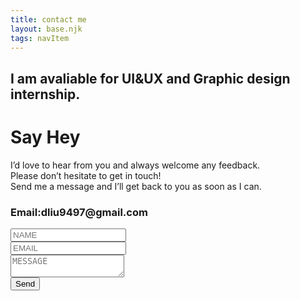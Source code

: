 ```yaml
---
title: contact me
layout: base.njk
tags: navItem
---
```

  <main>
 <div class="contacttitle">
   <h2 class="findjob">I am avaliable for UI&UX and Graphic design internship.</h2> 

  </div>
  <selection class="card-contact">
    <div class="cardleft">
     <h1 class="topic-text">Say Hey</h1>
      <div class="icon"><i class="fa fa-smile-o" style="font-size:48px"></i></div>
      <p class="contactword">I’d love to hear from you and always welcome any feedback.<br>Please don’t hesitate to get in touch! <br>Send me a message and I’ll get back to you as soon as I can.</p-contact>
    <h3 class="email">Email:dliu9497@gmail.com</h3>
    </div>
    <form class="cardright"  method="post" action="contact.php">
    <div class="input-box">
          <input type="text"
                  class="form-control"
                  id="name"
                  placeholder="NAME"
                  name="name"
                  value="">
        </div>
        <div class="input-box">
          <input type="email"
                  class="form-control"
                  id="email"
                  placeholder="EMAIL"
                  name="email"
                  value="">
        </div>
        <div class="input-box message-box">
        <textarea placeholder="MESSAGE"
              name="message""></textarea>
        </div>
        <div class="button">
          <input type="button" name="send" value="Send">
        </div>  
    </form>
    
  </selection>
  </main>  

